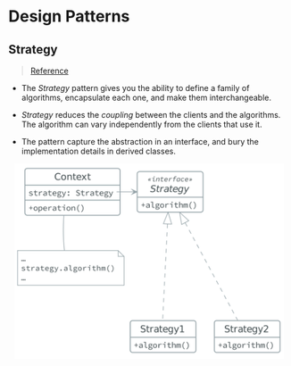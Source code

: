 # Design Patterns

## Strategy

> [Reference](https://sourcemaking.com/design_patterns/strategy)

- The *Strategy* pattern gives you the ability to define a family of algorithms,
encapsulate each one, and make them interchangeable.

- *Strategy* reduces the *coupling* between the clients and the algorithms. The
algorithm can vary independently from the clients that use it.

- The pattern capture the abstraction in an interface, and bury the
  implementation details in derived classes.

<p align="center">
<img src="strategy.png" height="350px"/>
</p>
